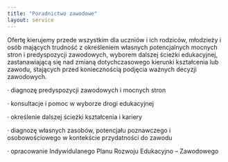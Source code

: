 ```yaml
---
title: "Poradnictwo zawodowe"
layout: service
---
```


Ofertę kierujemy przede wszystkim dla uczniów i ich rodziców, młodzieży i osób mających trudność z określeniem własnych potencjalnych mocnych stron i predyspozycji zawodowych, wyborem dalszej ścieżki edukacyjnej, zastanawiającą się nad zmianą dotychczasowego kierunki kształcenia lub zawodu, stających przed koniecznością podjęcia ważnych decyzji zawodowych.

· diagnozę predyspozycji zawodowych i mocnych stron

· konsultacje i pomoc w wyborze drogi edukacyjnej

· określenie dalszej ścieżki kształcenia i kariery

· diagnozę własnych zasobów, potencjału poznawczego i osobowościowego w kontekście przydatności do zawodu

· opracowanie Indywidulanego Planu Rozwoju Edukacyjno – Zawodowego

